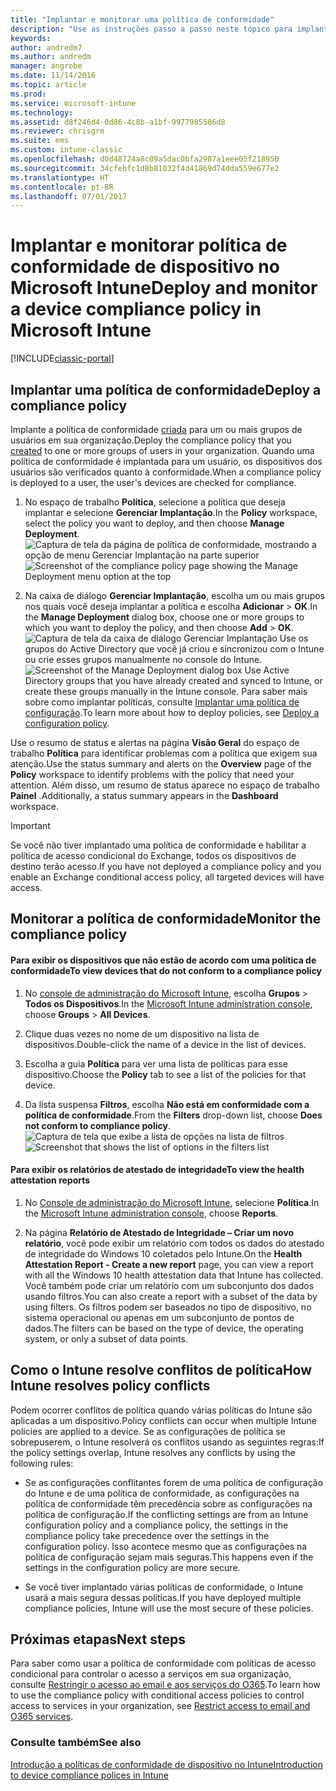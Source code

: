 ```yaml
---
title: "Implantar e monitorar uma política de conformidade"
description: "Use as instruções passo a passo neste tópico para implantar e monitorar uma política de conformidade do dispositivo."
keywords: 
author: andredm7
ms.author: andredm
manager: angrobe
ms.date: 11/14/2016
ms.topic: article
ms.prod: 
ms.service: microsoft-intune
ms.technology: 
ms.assetid: d8f246d4-0d86-4c8b-a1bf-9977985506d8
ms.reviewer: chrisgre
ms.suite: ems
ms.custom: intune-classic
ms.openlocfilehash: d0d48724a8c09a5dac0bfa2987a1eee05f218950
ms.sourcegitcommit: 34cfebfc1d8b81032f4d41869d74dda559e677e2
ms.translationtype: HT
ms.contentlocale: pt-BR
ms.lasthandoff: 07/01/2017
---
```

# <span data-ttu-id="348f2-103">Implantar e monitorar política de conformidade de dispositivo no Microsoft Intune</span><span class="sxs-lookup"><span data-stu-id="348f2-103">Deploy and monitor a device compliance policy in Microsoft Intune</span></span>
<a id="deploy-and-monitor-a-device-compliance-policy-in-microsoft-intune" class="xliff"></a>

[!INCLUDE[classic-portal](../includes/classic-portal.md)]

## <span data-ttu-id="348f2-104">Implantar uma política de conformidade</span><span class="sxs-lookup"><span data-stu-id="348f2-104">Deploy a compliance policy</span></span>
<a id="deploy-a-compliance-policy" class="xliff"></a>
<span data-ttu-id="348f2-105">Implante a política de conformidade [criada](create-a-device-compliance-policy-in-microsoft-intune.md) para um ou mais grupos de usuários em sua organização.</span><span class="sxs-lookup"><span data-stu-id="348f2-105">Deploy the compliance policy that you [created](create-a-device-compliance-policy-in-microsoft-intune.md) to one or more groups of users in your organization.</span></span> <span data-ttu-id="348f2-106">Quando uma política de conformidade é implantada para um usuário, os dispositivos dos usuários são verificados quanto à conformidade.</span><span class="sxs-lookup"><span data-stu-id="348f2-106">When a compliance policy is deployed to a user, the user's devices are checked for compliance.</span></span>

1.  <span data-ttu-id="348f2-107">No espaço de trabalho **Política**, selecione a política que deseja implantar e selecione **Gerenciar Implantação**.</span><span class="sxs-lookup"><span data-stu-id="348f2-107">In the **Policy** workspace, select the policy you want to deploy, and then choose **Manage Deployment**.</span></span>
<span data-ttu-id="348f2-108">![Captura de tela da página de política de conformidade, mostrando a opção de menu Gerenciar Implantação na parte superior](./media/intune-sa-3c-deploy-compliance-policy2.png)</span><span class="sxs-lookup"><span data-stu-id="348f2-108">![Screenshot of the compliance policy page showing the Manage Deployment menu option at the top](./media/intune-sa-3c-deploy-compliance-policy2.png)</span></span>

2.  <span data-ttu-id="348f2-109">Na caixa de diálogo **Gerenciar Implantação**, escolha um ou mais grupos nos quais você deseja implantar a política e escolha **Adicionar** > **OK**.</span><span class="sxs-lookup"><span data-stu-id="348f2-109">In the **Manage Deployment** dialog box, choose one or more groups to which you want to deploy the policy, and then choose **Add** > **OK**.</span></span>
<span data-ttu-id="348f2-110">![Captura de tela da caixa de diálogo Gerenciar Implantação](./media/intune-sa-3d-deploy-compliance-policy3-Manage.png) Use os grupos do Active Directory que você já criou e sincronizou com o Intune ou crie esses grupos manualmente no console do Intune.</span><span class="sxs-lookup"><span data-stu-id="348f2-110">![Screenshot of the Manage Deployment dialog box](./media/intune-sa-3d-deploy-compliance-policy3-Manage.png) Use Active Directory groups that you have already created and synced to Intune, or create these groups manually in the Intune console.</span></span> <span data-ttu-id="348f2-111">Para saber mais sobre como implantar políticas, consulte [Implantar uma política de configuração](manage-settings-and-features-on-your-devices-with-microsoft-intune-policies.md).</span><span class="sxs-lookup"><span data-stu-id="348f2-111">To learn more about how to deploy policies, see [Deploy a configuration policy](manage-settings-and-features-on-your-devices-with-microsoft-intune-policies.md).</span></span>

<span data-ttu-id="348f2-112">Use o resumo de status e alertas na página **Visão Geral** do espaço de trabalho **Política** para identificar problemas com a política que exigem sua atenção.</span><span class="sxs-lookup"><span data-stu-id="348f2-112">Use the status summary and alerts on the **Overview** page of the **Policy** workspace to identify problems with the policy that need your attention.</span></span> <span data-ttu-id="348f2-113">Além disso, um resumo de status aparece no espaço de trabalho **Painel** .</span><span class="sxs-lookup"><span data-stu-id="348f2-113">Additionally, a status summary appears in the **Dashboard** workspace.</span></span>

> [!IMPORTANT]
> <span data-ttu-id="348f2-114">Se você não tiver implantado uma política de conformidade e habilitar a política de acesso condicional do Exchange, todos os dispositivos de destino terão acesso.</span><span class="sxs-lookup"><span data-stu-id="348f2-114">If you have not deployed a compliance policy and you enable an Exchange conditional access policy, all targeted devices will have access.</span></span>

## <span data-ttu-id="348f2-115">Monitorar a política de conformidade</span><span class="sxs-lookup"><span data-stu-id="348f2-115">Monitor the compliance policy</span></span>
<a id="monitor-the-compliance-policy" class="xliff"></a>

#### <span data-ttu-id="348f2-116">Para exibir os dispositivos que não estão de acordo com uma política de conformidade</span><span class="sxs-lookup"><span data-stu-id="348f2-116">To view devices that do not conform to a compliance policy</span></span>
<a id="to-view-devices-that-do-not-conform-to-a-compliance-policy" class="xliff"></a>

1.  <span data-ttu-id="348f2-117">No [console de administração do Microsoft Intune](https://manage.microsoft.com), escolha **Grupos** > **Todos os Dispositivos**.</span><span class="sxs-lookup"><span data-stu-id="348f2-117">In the [Microsoft Intune administration console](https://manage.microsoft.com), choose **Groups** > **All Devices**.</span></span>

2.  <span data-ttu-id="348f2-118">Clique duas vezes no nome de um dispositivo na lista de dispositivos.</span><span class="sxs-lookup"><span data-stu-id="348f2-118">Double-click the name of a device in the list of devices.</span></span>

3.  <span data-ttu-id="348f2-119">Escolha a guia **Política** para ver uma lista de políticas para esse dispositivo.</span><span class="sxs-lookup"><span data-stu-id="348f2-119">Choose the **Policy** tab to see a list of the policies for that device.</span></span>

4.  <span data-ttu-id="348f2-120">Da lista suspensa **Filtros**, escolha **Não está em conformidade com a política de conformidade**.</span><span class="sxs-lookup"><span data-stu-id="348f2-120">From the **Filters** drop-down list, choose **Does not conform to compliance policy**.</span></span>
<span data-ttu-id="348f2-121">![Captura de tela que exibe a lista de opções na lista de filtros](./media/intune-sa-3e-view-device-noncompliance.png)</span><span class="sxs-lookup"><span data-stu-id="348f2-121">![Screenshot that shows the list of options in the filters list](./media/intune-sa-3e-view-device-noncompliance.png)</span></span>

#### <span data-ttu-id="348f2-122">Para exibir os relatórios de atestado de integridade</span><span class="sxs-lookup"><span data-stu-id="348f2-122">To view the health attestation reports</span></span>
<a id="to-view-the-health-attestation-reports" class="xliff"></a>

1.  <span data-ttu-id="348f2-123">No [Console de administração do Microsoft Intune](https://manage.microsoft.com), selecione **Política**.</span><span class="sxs-lookup"><span data-stu-id="348f2-123">In the [Microsoft Intune administration console](https://manage.microsoft.com), choose **Reports**.</span></span>

2.  <span data-ttu-id="348f2-124">Na página **Relatório de Atestado de Integridade – Criar um novo relatório**, você pode exibir um relatório com todos os dados do atestado de integridade do Windows 10 coletados pelo Intune.</span><span class="sxs-lookup"><span data-stu-id="348f2-124">On the **Health Attestation Report - Create a new report** page, you can view a report with all the Windows 10 health attestation data that Intune has collected.</span></span> <span data-ttu-id="348f2-125">Você também pode criar um relatório com um subconjunto dos dados usando filtros.</span><span class="sxs-lookup"><span data-stu-id="348f2-125">You can also create a report with a subset of the data by using filters.</span></span> <span data-ttu-id="348f2-126">Os filtros podem ser baseados no tipo de dispositivo, no sistema operacional ou apenas em um subconjunto de pontos de dados.</span><span class="sxs-lookup"><span data-stu-id="348f2-126">The filters can be based on the type of device, the operating system, or only a subset of data points.</span></span>

## <span data-ttu-id="348f2-127">Como o Intune resolve conflitos de política</span><span class="sxs-lookup"><span data-stu-id="348f2-127">How Intune resolves policy conflicts</span></span>
<a id="how-intune-resolves-policy-conflicts" class="xliff"></a>
<span data-ttu-id="348f2-128">Podem ocorrer conflitos de política quando várias políticas do Intune são aplicadas a um dispositivo.</span><span class="sxs-lookup"><span data-stu-id="348f2-128">Policy conflicts can occur when multiple Intune policies are applied to a device.</span></span> <span data-ttu-id="348f2-129">Se as configurações de política se sobrepuserem, o Intune resolverá os conflitos usando as seguintes regras:</span><span class="sxs-lookup"><span data-stu-id="348f2-129">If the policy settings overlap, Intune resolves any conflicts by using the following rules:</span></span>

-   <span data-ttu-id="348f2-130">Se as configurações conflitantes forem de uma política de configuração do Intune e de uma política de conformidade, as configurações na política de conformidade têm precedência sobre as configurações na política de configuração.</span><span class="sxs-lookup"><span data-stu-id="348f2-130">If the conflicting settings are from an Intune configuration policy and a compliance policy, the settings in the compliance policy take precedence over the settings in the configuration policy.</span></span> <span data-ttu-id="348f2-131">Isso acontece mesmo que as configurações na política de configuração sejam mais seguras.</span><span class="sxs-lookup"><span data-stu-id="348f2-131">This happens even if the settings in the configuration policy are more secure.</span></span>

-   <span data-ttu-id="348f2-132">Se você tiver implantado várias políticas de conformidade, o Intune usará a mais segura dessas políticas.</span><span class="sxs-lookup"><span data-stu-id="348f2-132">If you have deployed multiple compliance policies, Intune will use the most secure of these policies.</span></span>

## <span data-ttu-id="348f2-133">Próximas etapas</span><span class="sxs-lookup"><span data-stu-id="348f2-133">Next steps</span></span>
<a id="next-steps" class="xliff"></a>
<span data-ttu-id="348f2-134">Para saber como usar a política de conformidade com políticas de acesso condicional para controlar o acesso a serviços em sua organização, consulte [Restringir o acesso ao email e aos serviços do O365](restrict-access-to-email-and-o365-services-with-microsoft-intune.md).</span><span class="sxs-lookup"><span data-stu-id="348f2-134">To learn how to use the compliance policy with conditional access policies to control access to services in your organization, see [Restrict access to email and O365 services](restrict-access-to-email-and-o365-services-with-microsoft-intune.md).</span></span>


### <span data-ttu-id="348f2-135">Consulte também</span><span class="sxs-lookup"><span data-stu-id="348f2-135">See also</span></span>
<a id="see-also" class="xliff"></a>
[<span data-ttu-id="348f2-136">Introdução a políticas de conformidade de dispositivo no Intune</span><span class="sxs-lookup"><span data-stu-id="348f2-136">Introduction to device compliance polices in Intune</span></span>](introduction-to-device-compliance-policies-in-microsoft-intune.md)
